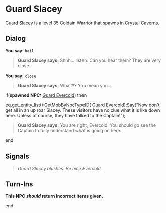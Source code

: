 # Guard Slacey



[Guard Slacey](/npc/121027) is a level 35 Coldain Warrior that spawns in [Crystal Caverns](/zone/121).



## Dialog

**You say:** `hail`



>**Guard Slacey says:** Shhh... listen. Can you hear them?  They are very close.

**You say:** `close`



>**Guard Slacey says:** What?!? You mean you...


if(**spawned NPC:**  [Guard Evercold](/npc/121026)) then



eq.get_entity_list():GetMobByNpcTypeID( [Guard Evercold](/npc/121026)):Say("Now don't get all in an up roar Slacey. These visitors have no clue what it is like down here. Unless of course, they have talked to the Captain!");



>**Guard Slacey says:** You are right, Evercold. You should go see the Captain to fully understand what is going on here.

end



## Signals

>*Guard Slacey blushes. Be nice Evercold.*


## Turn-Ins



**This NPC *should* return incorrect items given.**

end